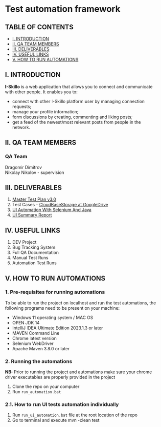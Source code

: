 
# Test automation framework

## TABLE OF CONTENTS

- [I. INTRODUCTION](#i-introduction)
- [II. QA TEAM MEMBERS](#ii-qa-team-members)
- [III. DELIVERABLES](#iii-deliverables)
- [IV. USEFUL LINKS](#iv-useful-links)
- [V. HOW TO RUN AUTOMATIONS](#v-how-to-run-automations)

## I. INTRODUCTION

__I-Skillo__ is a web application that allows you to connect and communicate with other people. It enables you to:

- connect with other I-Skillo platform user by managing connection requests;
- manage your profile information;
- form discussions by creating, commenting and liking posts;
- get a feed of the newest/most relevant posts from people in the network.

## II. QA TEAM MEMBERS

### QA Team
Dragomir Dimitrov<br/>
Nikolay Nikolov - supervision

## III. DELIVERABLES

1. [Master Test Plan v3.0]( )
2. Test Cases - [CloudBaseStorage at GoogleDrive]()
3. [UI Automation With Selenium And Java]()
4. [UI Summary Report]()

## IV. USEFUL LINKS

1. DEV Project
2. Bug Tracking System
3. Full QA Documentation
4. Manual Test Runs
5. Automation Test Runs

## V. HOW TO RUN AUTOMATIONS

### __1. Pre-requisites for running automations__

To be able to run the project on localhost and run the test automations, the following programs need to be present on your machine:

- Windows 11 operating system / MAC OS
- OPEN JDK 14
- IntelliJ IDEA Ultimate Edition 2023.1.3 or later
- MAVEN Command Line
- Chrome latest version
- Selenium WebDriver
- Apache Maven 3.8.0 or later

### __2. Running the automations__

__NB:__ Prior to running the project and automations make sure your chrome driver executables are properly provided in the project

1. Clone the repo on your computer
2. Run `run_automation.bat`

### __2.1. How to run UI tests automation individually__

1. Run `run_ui_automation.bat` file at the root location of the repo
2. Go to terminal and execute mvn -clean test
